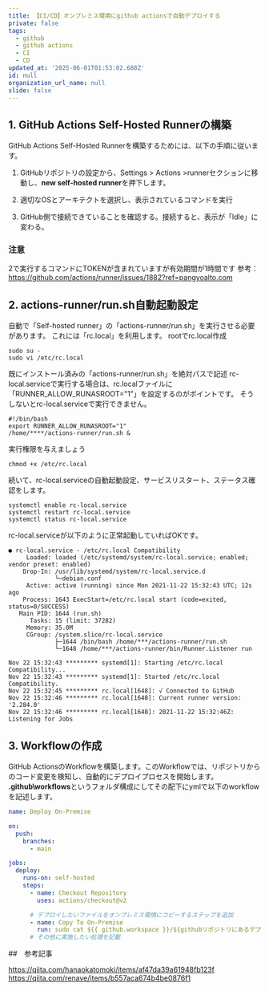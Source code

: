 ```yaml
---
title: 【CI/CD】オンプレミス環境にgithub actionsで自動デプロイする
private: false
tags:
  - github
  - github actions
  - CI
  - CD
updated_at: '2025-06-01T01:53:02.688Z'
id: null
organization_url_name: null
slide: false
---
```


## 1. GitHub Actions Self-Hosted Runnerの構築

GitHub Actions Self-Hosted Runnerを構築するためには、以下の手順に従います。

1. GitHubリポジトリの設定から、Settings > Actions >runnerセクションに移動し、**new self-hosted runner**を押下します。

2. 適切なOSとアーキテクトを選択し、表示されているコマンドを実行

3. GitHub側で接続できていることを確認する。接続すると、表示が「Idle」に変わる。

### 注意
2で実行するコマンドにTOKENが含まれていますが有効期間が1時間です
参考：https://github.com/actions/runner/issues/1882?ref=pangyoalto.com

## 2. actions-runner/run.sh自動起動設定

自動で「Self-hosted runner」の「actions-runner/run.sh」を実行させる必要があります。
これには「rc.local」を利用します。
rootでrc.local作成

```
sudo su -
sudo vi /etc/rc.local
```
既にインストール済みの「actions-runner/run.sh」を絶対パスで記述
rc-local.serviceで実行する場合は、rc.localファイルに「RUNNER_ALLOW_RUNASROOT="1"」を設定するのがポイントです。
そうしないとrc-local.serviceで実行できません。

```
#!/bin/bash
export RUNNER_ALLOW_RUNASROOT="1"
/home/****/actions-runner/run.sh &
```

実行権限を与えましょう

```
chmod +x /etc/rc.local
```
続いて、rc-local.serviceの自動起動設定、サービスリスタート、ステータス確認をします。

```
systemctl enable rc-local.service
systemctl restart rc-local.service
systemctl status rc-local.service
```
rc-local.serviceが以下のように正常起動していればOKです。

```
● rc-local.service - /etc/rc.local Compatibility
     Loaded: loaded (/etc/systemd/system/rc-local.service; enabled; vendor preset: enabled)
    Drop-In: /usr/lib/systemd/system/rc-local.service.d
             └─debian.conf
     Active: active (running) since Mon 2021-11-22 15:32:43 UTC; 12s ago
    Process: 1643 ExecStart=/etc/rc.local start (code=exited, status=0/SUCCESS)
   Main PID: 1644 (run.sh)
      Tasks: 15 (limit: 37282)
     Memory: 35.0M
     CGroup: /system.slice/rc-local.service
             ├─1644 /bin/bash /home/***/actions-runner/run.sh
             └─1648 /home/***/actions-runner/bin/Runner.Listener run

Nov 22 15:32:43 ********* systemd[1]: Starting /etc/rc.local Compatibility...
Nov 22 15:32:43 ********* systemd[1]: Started /etc/rc.local Compatibility.
Nov 22 15:32:45 ********* rc.local[1648]: √ Connected to GitHub
Nov 22 15:32:46 ********* rc.local[1648]: Current runner version: '2.284.0'
Nov 22 15:32:46 ********* rc.local[1648]: 2021-11-22 15:32:46Z: Listening for Jobs
```

## 3. Workflowの作成

GitHub ActionsのWorkflowを構築します。このWorkflowでは、リポジトリからのコード変更を検知し、自動的にデプロイプロセスを開始します。
**.github\workflows**というフォルダ構成にしてその配下にymlで以下のworkflowを記述します。

```yaml
name: Deploy On-Premise

on:
  push:
    branches:
      - main

jobs:
  deploy:
    runs-on: self-hosted
    steps:
      - name: Checkout Repository
        uses: actions/checkout@v2

      # デプロイしたいファイルをオンプレミス環境にコピーするステップを追加
      - name: Copy To On-Premise
        run: sudo cat ${{ github.workspace }}/${githubリポジトリにあるデプロイしたいファイル} | sudo tee ${オンプレのデプロイしたいフォルダ} >/dev/null
      # その他に実施したい処理を記載
```

##　参考記事

https://qiita.com/hanaokatomoki/items/af47da39a61948fb123f
https://qiita.com/renave/items/b557aca674b4be0876f1